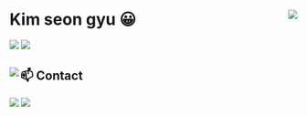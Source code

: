 <h1> Kim seon gyu 😀 <img align="right" src="https://hits.seeyoufarm.com/api/count/incr/badge.svg?url=https%3A%2F%2Fgithub.com%2Fkimseongyu&count_bg=%23BA2EFF&title_bg=%23572FFF&icon=&icon_color=%23D3D3D3&title=hits&edge_flat=false"/></h1>

<div align="left">
  <img src="https://github-readme-stats.vercel.app/api?username=kimseongyu&show_icons=true&bg_color=00000000"/>
  <img src="https://github-readme-stats.vercel.app/api/top-langs/?username=kimseongyu&layout=compact&hide=html,cmake"/>
</div>
<div align="left">
  <img align="left" src="http://mazassumnida.wtf/api/v2/generate_badge?boj=ays0321"/>
  <h2>📫 Contact</h2>
  <img src="https://img.shields.io/badge/Gmail-d14836?style=flat-square&logo=Gmail&logoColor=white&link=mailto:ksk85628781@gmail.com"/>
  <img src="https://img.shields.io/badge/Naver-03C75A?style=flat-square&logo=Naver&logoColor=white&link=mailto:kskksk0925@naver.com"/>
</div>

